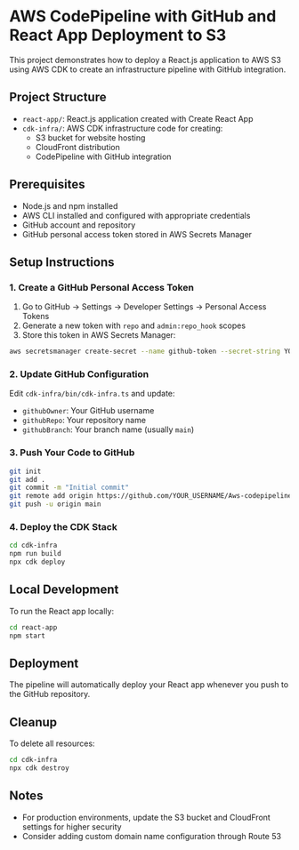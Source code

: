 # AWS CodePipeline with GitHub and React App Deployment to S3

This project demonstrates how to deploy a React.js application to AWS S3 using AWS CDK to create an infrastructure pipeline with GitHub integration.

## Project Structure

- `react-app/`: React.js application created with Create React App
- `cdk-infra/`: AWS CDK infrastructure code for creating:
  - S3 bucket for website hosting
  - CloudFront distribution
  - CodePipeline with GitHub integration

## Prerequisites

- Node.js and npm installed
- AWS CLI installed and configured with appropriate credentials
- GitHub account and repository
- GitHub personal access token stored in AWS Secrets Manager

## Setup Instructions

### 1. Create a GitHub Personal Access Token

1. Go to GitHub → Settings → Developer Settings → Personal Access Tokens
2. Generate a new token with `repo` and `admin:repo_hook` scopes
3. Store this token in AWS Secrets Manager:

```bash
aws secretsmanager create-secret --name github-token --secret-string YOUR_TOKEN_HERE
```

### 2. Update GitHub Configuration

Edit `cdk-infra/bin/cdk-infra.ts` and update:
- `githubOwner`: Your GitHub username
- `githubRepo`: Your repository name
- `githubBranch`: Your branch name (usually `main`)

### 3. Push Your Code to GitHub

```bash
git init
git add .
git commit -m "Initial commit"
git remote add origin https://github.com/YOUR_USERNAME/Aws-codepipeline-github.git
git push -u origin main
```

### 4. Deploy the CDK Stack

```bash
cd cdk-infra
npm run build
npx cdk deploy
```

## Local Development

To run the React app locally:

```bash
cd react-app
npm start
```

## Deployment

The pipeline will automatically deploy your React app whenever you push to the GitHub repository.

## Cleanup

To delete all resources:

```bash
cd cdk-infra
npx cdk destroy
```

## Notes

- For production environments, update the S3 bucket and CloudFront settings for higher security
- Consider adding custom domain name configuration through Route 53
